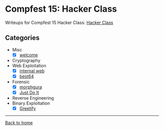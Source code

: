 # Compfest 15: Hacker Class
Writeups for Compfest 15 Hacker Class: [Hacker Class](https://ctf.compfest.id/)

## Categories
- Misc
  - [X] [welcome](Misc/welcome.md)

- Cryptography
- Web Exploitation
  - [X] [internal web](Web%20Exploitation/internal%20web.md)
  - [X] [best64](Web%20Exploitation/best64.md)
- Forensic
  - [X] [morphgura](Forensic/morphgura.md)
  - [X] [Just Do It](Forensic/Just%20Do%20It.md)
- Reverse Engineering
- Binary Exploitation
  - [X] [Greetify](Binary%20Exploitation/Greetify.md)

---
[Back to home](../../../README.md)
